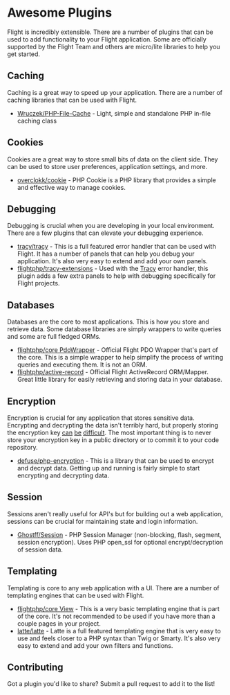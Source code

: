 # Awesome Plugins

Flight is incredibly extensible. There are a number of plugins that can be used to add functionality to your Flight application. Some are officially supported by the Flight Team and others are micro/lite libraries to help you get started.

## Caching

Caching is a great way to speed up your application. There are a number of caching libraries that can be used with Flight.

- [Wruczek/PHP-File-Cache](/awesome-plugins/php-file-cache) - Light, simple and standalone PHP in-file caching class

## Cookies

Cookies are a great way to store small bits of data on the client side. They can be used to store user preferences, application settings, and more.

- [overclokk/cookie](/awesome-plugins/php-cookie) - PHP Cookie is a PHP library that provides a simple and effective way to manage cookies.

## Debugging

Debugging is crucial when you are developing in your local environment. There are a few plugins that can elevate your debugging experience.

- [tracy/tracy](/awesome-plugins/tracy) - This is a full featured error handler that can be used with Flight. It has a number of panels that can help you debug your application. It's also very easy to extend and add your own panels.
- [flightphp/tracy-extensions](/awesome-plugins/tracy-extensions) - Used with the [Tracy](/awesome-plugins/tracy) error handler, this plugin adds a few extra panels to help with debugging specifically for Flight projects.

## Databases

Databases are the core to most applications. This is how you store and retrieve data. Some database libraries are simply wrappers to write queries and some are full fledged ORMs.

- [flightphp/core PdoWrapper](/awesome-plugins/pdo-wrapper) - Official Flight PDO Wrapper that's part of the core. This is a simple wrapper to help simplify the process of writing queries and executing them. It is not an ORM.
- [flightphp/active-record](/awesome-plugins/active-record) - Official Flight ActiveRecord ORM/Mapper. Great little library for easily retrieving and storing data in your database.

## Encryption

Encryption is crucial for any application that stores sensitive data. Encrypting and decrypting the data isn't terribly hard, but properly storing the encryption key [can](https://stackoverflow.com/questions/6767839/where-should-i-store-an-encryption-key-for-php#:~:text=Write%20a%20php%20config%20file%20and%20store%20it,folder%20is%20not%20accessible%20to%20the%20end%20user.) [be](https://www.reddit.com/r/PHP/comments/luqsn/the_encryption_key_where_do_you_store_it/) [difficult](https://security.stackexchange.com/questions/48047/location-to-store-an-encryption-key). The most important thing is to never store your encryption key in a public directory or to commit it to your code repository.

- [defuse/php-encryption](/awesome-plugins/php-encryption) - This is a library that can be used to encrypt and decrypt data. Getting up and running is fairly simple to start encrypting and decrypting data.

## Session

Sessions aren't really useful for API's but for building out a web application, sessions can be crucial for maintaining state and login information.

- [Ghostff/Session](/awesome-plugins/session) - PHP Session Manager (non-blocking, flash, segment, session encryption). Uses PHP open_ssl for optional encrypt/decryption of session data.

## Templating

Templating is core to any web application with a UI. There are a number of templating engines that can be used with Flight.

- [flightphp/core View](/learn#views) - This is a very basic templating engine that is part of the core. It's not recommended to be used if you have more than a couple pages in your project.
- [latte/latte](/awesome-plugins/latte) - Latte is a full featured templating engine that is very easy to use and feels closer to a PHP syntax than Twig or Smarty. It's also very easy to extend and add your own filters and functions.

## Contributing

Got a plugin you'd like to share? Submit a pull request to add it to the list!
